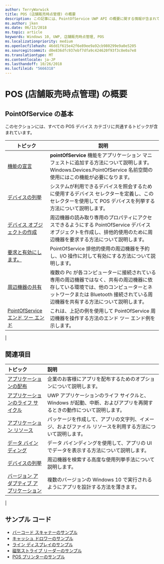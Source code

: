 ```yaml
---
author: TerryWarwick
title: POS (店舗販売時点管理) の概要
description: この記事には、PointOfService UWP API の概要に関する情報が含まれています。
ms.author: jken
ms.date: 06/13/2018
ms.topic: article
keywords: Windows 10, UWP, 店舗販売時点管理, POS
ms.localizationpriority: medium
ms.openlocfilehash: 46dd1f615e42f6e89ee9a92cb980299e9a0e5205
ms.sourcegitcommit: d0e836dfc937ebf7dfa9c424620f93f3c8e0a7e8
ms.translationtype: MT
ms.contentlocale: ja-JP
ms.lasthandoff: 10/26/2018
ms.locfileid: "5666318"
---
```

# <a name="getting-started-with-point-of-service"></a>POS (店舗販売時点管理) の概要

## <a name="pointofservice-basics"></a>PointOfService の基本

このセクションには、すべての POS デバイス カテゴリに共通するトピックが含まれています。

|トピック |説明 |
|------|------------|
| [機能の宣言](pos-basics-capability.md)      | **pointOfService** 機能をアプリケーション マニフェストに追加する方法について説明します。  Windows.Devices.PointOfService 名前空間の使用にはこの機能が必要になります。  |
| [デバイスの列挙](pos-basics-enumerating.md)        | システムが利用できるデバイスを照会するために使用するデバイス セレクターを定義し、このセレクターを使用して POS デバイスを列挙する方法について説明します。  |
| [デバイス オブジェクトの作成](pos-basics-deviceobject.md)  | 周辺機器の読み取り専用のプロパティにアクセスできるようにする PointOfService デバイス オブジェクトを作成し、排他的使用のために周辺機器を要求する方法について説明します。 |
| [要求と有効にします。 ](pos-basics-claim.md)  | PointOfService 排他的使用の周辺機器を予約し、I/O 操作に対して有効にする方法について説明します。  |
| [周辺機器の共有](pos-basics-sharing.md) | 複数の Pc が各コンピューターに接続されている専用の周辺機器ではなく、共有の周辺機器に依存している環境では、他のコンピューターとネットワークまたは Bluetooth 接続されている周辺機器を共有する方法について説明します。
| [PointOfService エンド ツー エンド](pos-get-started.md)  | これは、上記の例を使用して PointOfService 周辺機器を操作する方法のエンド ツー エンド例を示します。 |
|

## <a name="see-also"></a>関連項目

| トピック   | 説明 |
|:--------|:------------|
| [アプリケーションの配布](../publish/distribute-lob-apps-to-enterprises.md) | 企業のお客様にアプリを配布するためのオプションについて説明します。 |
| [アプリケーションのライフ サイクル](../launch-resume/app-lifecycle.md) | UWP アプリケーションのライフ サイクルと、Windows が起動、中断、およびアプリを再開するときの動作について説明します。 |
| [アプリケーション リソース](../app-resources/index.md) | パッケージを作成して、アプリの文字列、イメージ、およびファイル リソースを利用する方法について説明します。 |
| [データ バインディング](../data-binding/index.md) | データ バインディングを使用して、アプリの UI でデータを表示する方法について説明します。 |
| [デバイスの列挙](enumerate-devices.md) | 周辺機器を検索する高度な使用列挙手法について説明します。|
| [バージョン アダプティブ アプリケーション](../debug-test-perf/version-adaptive-apps.md) | 複数のバージョンの Windows 10 で実行されるようにアプリを設計する方法を薄きます。|
|


## <a name="sample-code"></a>サンプル コード
+ [バーコード スキャナーのサンプル](https://github.com/Microsoft/Windows-universal-samples/tree/master/Samples/BarcodeScanner)
+ [キャッシュ ドロワーのサンプル]( https://github.com/Microsoft/Windows-universal-samples/tree/master/Samples/CashDrawer)
+ [ライン ディスプレイのサンプル](https://github.com/Microsoft/Windows-universal-samples/tree/master/Samples/LineDisplay)
+ [磁気ストライプ リーダーのサンプル](https://github.com/Microsoft/Windows-universal-samples/tree/master/Samples/MagneticStripeReader)
+ [POS プリンターのサンプル](https://github.com/Microsoft/Windows-universal-samples/tree/master/Samples/PosPrinter)

